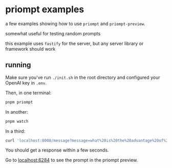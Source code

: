 # priompt examples

a few examples showing how to use `priompt` and `priompt-preview`.

somewhat useful for testing random prompts

this example uses `fastify` for the server, but any server library or framework should work

## running

Make sure you've run `./init.sh` in the root directory and configured your OpenAI key in `.env`.

Then, in one terminal:

```bash
pnpm priompt
```

In another:

```bash
pnpm watch
```

In a third:

```bash
curl 'localhost:8008/message?message=what%20is%20the%20advantage%20of%20rust%20over%20c&name=a%20curious%20explorer'
```

You should get a response within a few seconds.

Go to [localhost:6284](http://localhost:6284) to see the prompt in the priompt preview.
